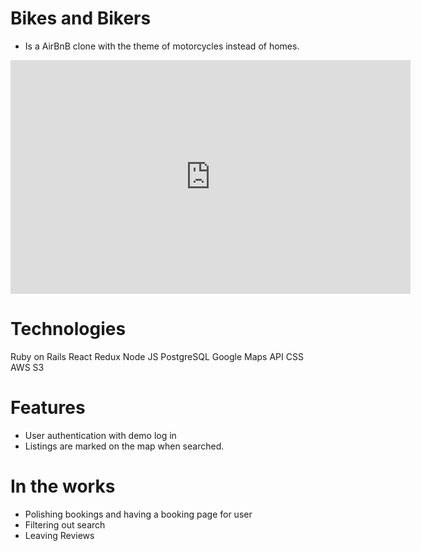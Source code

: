 # Bikes and Bikers

* Is a AirBnB clone with the theme of motorcycles instead of homes.
<iframe src='https://gfycat.com/ifr/UnpleasantWindingIndianringneckparakeet' frameborder='0' scrolling='no' allowfullscreen width='640' height='374'></iframe>

# Technologies
Ruby on Rails
React
Redux
Node JS
PostgreSQL
Google Maps API
CSS
AWS S3


# Features

* User authentication with demo log in
* Listings are marked on the map when searched.


# In the works
* Polishing bookings and having a booking page for user
* Filtering out search
* Leaving Reviews
